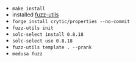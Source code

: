 - `make install`
- installed [fuzz-utils](https://github.com/crytic/fuzz-utils)
- `forge install crytic/properties --no-commit`
- `fuzz-utils init`
- `solc-select install 0.8.18`
- `solc-select use 0.8.18`
- `fuzz-utils template . --prank`
- `medusa fuzz`
